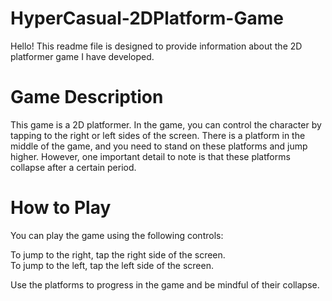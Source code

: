 # HyperCasual-2DPlatform-Game
Hello! This readme file is designed to provide information about the 2D platformer game I have developed.

# Game Description
This game is a 2D platformer. In the game, you can control the character by tapping to the right or left sides of the screen. There is a platform in the middle of the game, and you need to stand on these platforms and jump higher. However, one important detail to note is that these platforms collapse after a certain period.

# How to Play
You can play the game using the following controls:  

To jump to the right, tap the right side of the screen.  
To jump to the left, tap the left side of the screen.  

Use the platforms to progress in the game and be mindful of their collapse.

